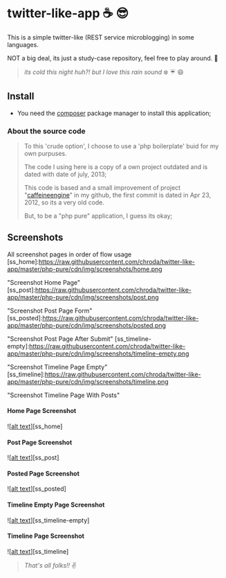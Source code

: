 # twitter-like-app :coffee: :sunglasses:

This is a simple twitter-like (REST service microblogging) in some languages.

NOT a big deal, its just a study-case repository, feel free to play around. :metal:

>_its cold this night huh?! but I love this rain sound_ :snowflake: :umbrella: :smile:

## Install
- You need the [composer](https://getcomposer.org/) package manager to install this application;

### About the source code
> To this 'crude option', I choose to use a 'php boilerplate' buid for my own purpuses.
>
> The code I using here is a copy of a own project outdated and is dated with date of july, 2013;
>
> This code is based and a small improvement of project "[caffeineengine](https://github.com/chroda/caffeineengine)" in my github,
> the first commit is dated in Apr 23, 2012, so its a very old code.
>
> But, to be a "php pure" application, I guess its okay;

## Screenshots
All screenshot pages in order of flow usage
[ss_home]:https://raw.githubusercontent.com/chroda/twitter-like-app/master/php-pure/cdn/img/screenshots/home.png

"Screenshot Home Page"
[ss_post]:https://raw.githubusercontent.com/chroda/twitter-like-app/master/php-pure/cdn/img/screenshots/post.png

"Screenshot Post Page Form"
[ss_posted]:https://raw.githubusercontent.com/chroda/twitter-like-app/master/php-pure/cdn/img/screenshots/posted.png

"Screenshot Post Page After Submit"
[ss_timeline-empty]:https://raw.githubusercontent.com/chroda/twitter-like-app/master/php-pure/cdn/img/screenshots/timeline-empty.png  

"Screenshot Timeline Page Empty"
[ss_timeline]:https://raw.githubusercontent.com/chroda/twitter-like-app/master/php-pure/cdn/img/screenshots/timeline.png

"Screenshot Timeline Page With Posts"

#### Home Page Screenshot
![[alt text]()][ss_home]
#### Post Page Screenshot
![[alt text]()][ss_post]
#### Posted Page Screenshot
![[alt text]()][ss_posted]
#### Timeline Empty Page Screenshot
![[alt text]()][ss_timeline-empty]
#### Timeline Page Screenshot
![[alt text]()][ss_timeline]


>_That's all folks!!_ :v:
